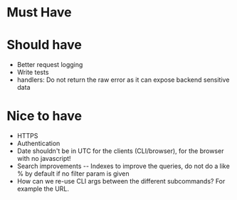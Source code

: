 # Must Have

# Should have
* Better request logging
* Write tests
* handlers: Do not return the raw error as it can expose backend sensitive data

# Nice to have
* HTTPS
* Authentication
* Date shouldn't be in UTC for the clients (CLI/browser), for the browser with no javascript!
* Search improvements -- Indexes to improve the queries, do not do a like % by default if no filter param is given
* How can we re-use CLI args between the different subcommands? For example the URL.
